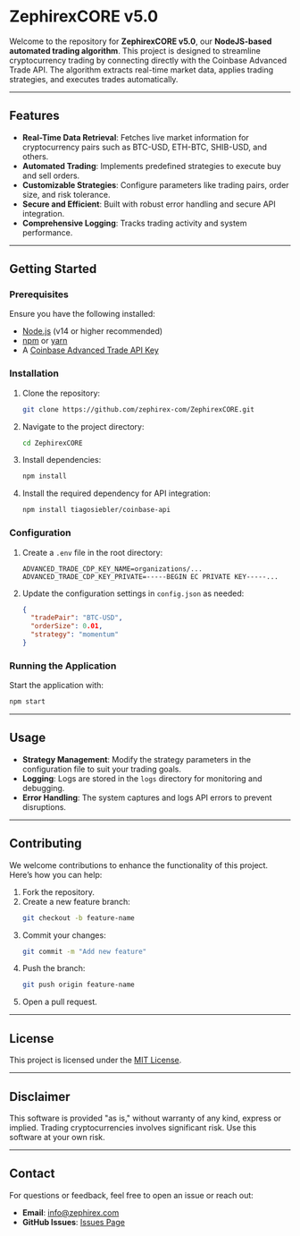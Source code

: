 # ZephirexCORE v5.0

Welcome to the repository for **ZephirexCORE v5.0**, our **NodeJS-based automated trading algorithm**. This project is designed to streamline cryptocurrency trading by connecting directly with the Coinbase Advanced Trade API. The algorithm extracts real-time market data, applies trading strategies, and executes trades automatically.

---

## Features

- **Real-Time Data Retrieval**: Fetches live market information for cryptocurrency pairs such as BTC-USD, ETH-BTC, SHIB-USD, and others.
- **Automated Trading**: Implements predefined strategies to execute buy and sell orders.
- **Customizable Strategies**: Configure parameters like trading pairs, order size, and risk tolerance.
- **Secure and Efficient**: Built with robust error handling and secure API integration.
- **Comprehensive Logging**: Tracks trading activity and system performance.

---

## Getting Started

### Prerequisites

Ensure you have the following installed:

- [Node.js](https://nodejs.org/) (v14 or higher recommended)
- [npm](https://www.npmjs.com/) or [yarn](https://yarnpkg.com/)
- A [Coinbase Advanced Trade API Key](https://www.coinbase.com/)

### Installation

1. Clone the repository:
   ```bash
   git clone https://github.com/zephirex-com/ZephirexCORE.git
   ```

2. Navigate to the project directory:
   ```bash
   cd ZephirexCORE
   ```

3. Install dependencies:
   ```bash
   npm install
   ```

4. Install the required dependency for API integration:
   ```bash
   npm install tiagosiebler/coinbase-api
   ```

### Configuration

1. Create a `.env` file in the root directory:
   ```env
   ADVANCED_TRADE_CDP_KEY_NAME=organizations/...
   ADVANCED_TRADE_CDP_KEY_PRIVATE=-----BEGIN EC PRIVATE KEY-----...
   ```

2. Update the configuration settings in `config.json` as needed:
   ```json
   {
     "tradePair": "BTC-USD",
     "orderSize": 0.01,
     "strategy": "momentum"
   }
   ```

### Running the Application

Start the application with:
```bash
npm start
```

---

## Usage

- **Strategy Management**: Modify the strategy parameters in the configuration file to suit your trading goals.
- **Logging**: Logs are stored in the `logs` directory for monitoring and debugging.
- **Error Handling**: The system captures and logs API errors to prevent disruptions.

---

## Contributing

We welcome contributions to enhance the functionality of this project. Here’s how you can help:

1. Fork the repository.
2. Create a new feature branch:
   ```bash
   git checkout -b feature-name
   ```
3. Commit your changes:
   ```bash
   git commit -m "Add new feature"
   ```
4. Push the branch:
   ```bash
   git push origin feature-name
   ```
5. Open a pull request.

---

## License

This project is licensed under the [MIT License](LICENSE).

---

## Disclaimer

This software is provided "as is," without warranty of any kind, express or implied. Trading cryptocurrencies involves significant risk. Use this software at your own risk.

---

## Contact

For questions or feedback, feel free to open an issue or reach out:

- **Email**: info@zephirex.com
- **GitHub Issues**: [Issues Page](https://github.com/yourusername/repository-name/issues)

